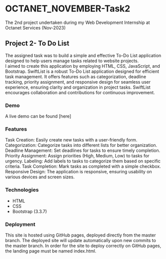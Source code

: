# OCTANET_NOVEMBER-Task2

The 2nd project undertaken during my Web Development Internship at Octanet Services (Nov-2023)

## Project 2- To Do List 
The assigned task was to build a simple and effective To-Do List application designed to help users manage tasks related to website projects.<br>
I aimed to create this application by employing HTML, CSS, JavaScript, and Bootstrap. SwiftList is a robust To-Do List application designed for efficient task management. It offers features such as categorization, deadline tracking, priority assignment, and responsive design for seamless user experience, ensuring clarity and organization in project tasks. SwiftList encourages collaboration and contributions for continuous improvement.

### Demo

A live demo can be found [here]

### Features

Task Creation: Easily create new tasks with a user-friendly form.
Categorization: Categorize tasks into different lists for better organization.
Deadline Management: Set deadlines for tasks to ensure timely completion.
Priority Assignment: Assign priorities (High, Medium, Low) to tasks for urgency.
Labeling: Add labels to tasks to categorize them based on specific criteria.
Task Completion: Mark tasks as completed with a simple checkbox.
Responsive Design: The application is responsive, ensuring usability on various devices and screen sizes.

### Technologies

+ HTML
+ CSS
+ Bootstrap (3.3.7)

### Deployment
  
This site is hosted using GitHub pages, deployed directly from the master branch. The deployed site will update automatically upon new commits to the master branch. In order for the site to deploy correctly on GitHub pages, the landing page must be named index.html.

